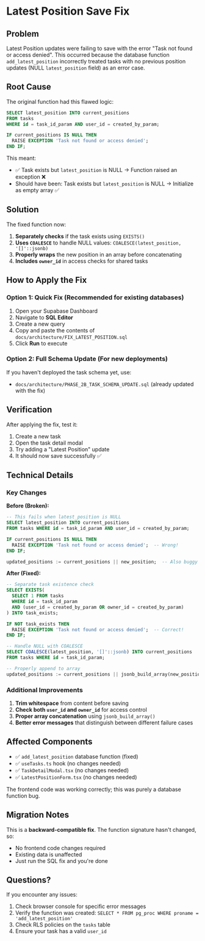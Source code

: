 # Latest Position Save Fix

## Problem
Latest Position updates were failing to save with the error "Task not found or access denied". This occurred because the database function `add_latest_position` incorrectly treated tasks with no previous position updates (NULL `latest_position` field) as an error case.

## Root Cause
The original function had this flawed logic:
```sql
SELECT latest_position INTO current_positions
FROM tasks 
WHERE id = task_id_param AND user_id = created_by_param;

IF current_positions IS NULL THEN
  RAISE EXCEPTION 'Task not found or access denied';
END IF;
```

This meant:
- ✅ Task exists but `latest_position` is NULL → Function raised an exception ❌
- Should have been: Task exists but `latest_position` is NULL → Initialize as empty array ✅

## Solution
The fixed function now:
1. **Separately checks** if the task exists using `EXISTS()`
2. **Uses `COALESCE`** to handle NULL values: `COALESCE(latest_position, '[]'::jsonb)`
3. **Properly wraps** the new position in an array before concatenating
4. **Includes `owner_id`** in access checks for shared tasks

## How to Apply the Fix

### Option 1: Quick Fix (Recommended for existing databases)
1. Open your Supabase Dashboard
2. Navigate to **SQL Editor**
3. Create a new query
4. Copy and paste the contents of `docs/architecture/FIX_LATEST_POSITION.sql`
5. Click **Run** to execute

### Option 2: Full Schema Update (For new deployments)
If you haven't deployed the task schema yet, use:
- `docs/architecture/PHASE_2B_TASK_SCHEMA_UPDATE.sql` (already updated with the fix)

## Verification

After applying the fix, test it:

1. Create a new task
2. Open the task detail modal
3. Try adding a "Latest Position" update
4. It should now save successfully ✅

## Technical Details

### Key Changes

**Before (Broken):**
```sql
-- This fails when latest_position is NULL
SELECT latest_position INTO current_positions
FROM tasks WHERE id = task_id_param AND user_id = created_by_param;

IF current_positions IS NULL THEN
  RAISE EXCEPTION 'Task not found or access denied';  -- Wrong!
END IF;

updated_positions := current_positions || new_position;  -- Also buggy
```

**After (Fixed):**
```sql
-- Separate task existence check
SELECT EXISTS(
  SELECT 1 FROM tasks 
  WHERE id = task_id_param 
  AND (user_id = created_by_param OR owner_id = created_by_param)
) INTO task_exists;

IF NOT task_exists THEN
  RAISE EXCEPTION 'Task not found or access denied';  -- Correct!
END IF;

-- Handle NULL with COALESCE
SELECT COALESCE(latest_position, '[]'::jsonb) INTO current_positions
FROM tasks WHERE id = task_id_param;

-- Properly append to array
updated_positions := current_positions || jsonb_build_array(new_position);
```

### Additional Improvements

1. **Trim whitespace** from content before saving
2. **Check both `user_id` and `owner_id`** for access control
3. **Proper array concatenation** using `jsonb_build_array()`
4. **Better error messages** that distinguish between different failure cases

## Affected Components

- ✅ `add_latest_position` database function (fixed)
- ✅ `useTasks.ts` hook (no changes needed)
- ✅ `TaskDetailModal.tsx` (no changes needed)
- ✅ `LatestPositionForm.tsx` (no changes needed)

The frontend code was working correctly; this was purely a database function bug.

## Migration Notes

This is a **backward-compatible fix**. The function signature hasn't changed, so:
- No frontend code changes required
- Existing data is unaffected
- Just run the SQL fix and you're done

## Questions?

If you encounter any issues:
1. Check browser console for specific error messages
2. Verify the function was created: `SELECT * FROM pg_proc WHERE proname = 'add_latest_position'`
3. Check RLS policies on the `tasks` table
4. Ensure your task has a valid `user_id`






